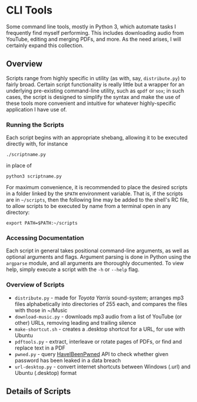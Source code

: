 # CLI Tools

Some command line tools, mostly in Python 3, which automate tasks I frequently find myself performing. This includes downloading audio from YouTube, editing and merging PDFs, and more. As the need arises, I will certainly expand this collection.

## Overview

Scripts range from highly specific in utility (as with, say, ```distribute.py```) to fairly broad. Certain script functionality is really little but a wrapper for an underlying pre-existing command-line utility, such as ```qpdf``` or ```sox```; in such cases, the script is designed to simplify the syntax and make the use of these tools more convenient and intuitive for whatever highly-specific application I have use of.

### Running the Scripts

Each script begins with an appropriate shebang, allowing it to be executed directly with, for instance
```
./scriptname.py
```
in place of
```
python3 scriptname.py
```

For maximum convenience, it is recommended to place the desired scripts in a folder linked by the ```$PATH``` environment variable. That is, if the scripts are in ```~/scripts```, then the following line may be added to the shell's RC file, to allow scripts to be executed by name from a terminal open in any directory:
```
export PATH=$PATH:~/scripts
```

### Accessing Documentation

Each script in general takes positional command-line arguments, as well as optional arguments and flags. Argument parsing is done in Python using the ```argparse``` module, and all arguments are thoroughly documented. To view help, simply execute a script with the ```-h``` or ```--help``` flag.

### Overview of Scripts

* ```distribute.py```       - made for *Toyota Yarris* sound-system; arranges mp3 files alphabetically into directories of 255 each, and compares the files with those in ~/Music
* ```download-music.py```   - downloads mp3 audio from a list of YouTube (or other) URLs, removing leading and trailing silence
* ```make-shortcut.sh```    - creates a .desktop shortcut for a URL, for use with Ubuntu
* ```pdftools.py```         - extract, interleave or rotate pages of PDFs, or find and replace text in a PDF
* ```pwned.py```            - query [HaveIBeenPwned](https://haveibeenpwned.com/API/v2#SearchingPwnedPasswordsByRange) API to check whether given password has been leaked in a data breach
* ```url-desktop.py```      - convert internet shortcuts between Windows (.url) and Ubuntu (.desktop) format

## Details of Scripts
